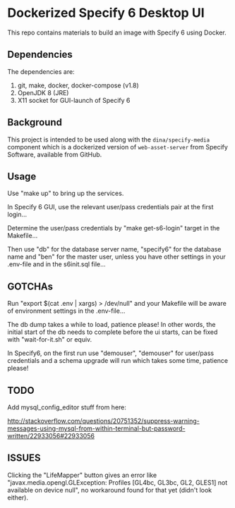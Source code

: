# Dockerized Specify 6 Desktop UI

This repo contains materials to build an image with Specify 6 using Docker.

## Dependencies

The dependencies are:

1. git, make, docker, docker-compose (v1.8)
1. OpenJDK 8 (JRE)
1. X11 socket for GUI-launch of Specify 6

## Background

This project is intended to be used along with the `dina/specify-media` component which is a dockerized version of `web-asset-server` from Specify Software, available from GitHub.

## Usage

Use "make up" to bring up the services.

In Specify 6 GUI, use the relevant user/pass credentials pair at the first login...

Determine the user/pass credentials by "make get-s6-login" target in the Makefile...

Then use "db" for the database server name, "specify6" for the database name and "ben" for the master user, unless you have other settings in your .env-file and in the s6init.sql file...

## GOTCHAs

Run "export $(cat .env | xargs) > /dev/null" and your Makefile will be aware of environment settings in the .env-file...

The db dump takes a while to load, patience please! In other words, the initial start of the db needs to complete before the ui starts, can be fixed with "wait-for-it.sh" or equiv.

In Specify6, on the first run use "demouser", "demouser" for user/pass credentials and a schema upgrade will run which takes some time, patience please!

## TODO

Add mysql_config_editor stuff from here:

http://stackoverflow.com/questions/20751352/suppress-warning-messages-using-mysql-from-within-terminal-but-password-written/22933056#22933056

## ISSUES

Clicking the "LifeMapper" button gives an error like "javax.media.opengl.GLException: Profiles [GL4bc, GL3bc, GL2, GLES1] not available on device null", no workaround found for that yet (didn't look either).

